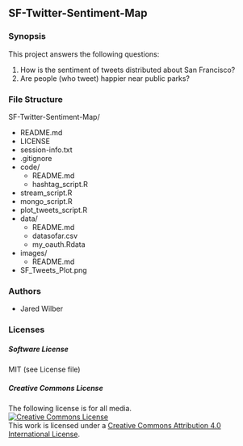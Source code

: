 ## SF-Twitter-Sentiment-Map

### Synopsis
 This project answers the following questions: 
 1. How is the sentiment of tweets distributed about San Francisco?
 2. Are people (who tweet) happier near public parks?



### File Structure  

SF-Twitter-Sentiment-Map/  
+   README.md    
+   LICENSE  
+   session-info.txt   
+   .gitignore  
+   code/  
	+ README.md  
	+ hashtag_script.R
  + stream_script.R
  + mongo_script.R
  + plot_tweets_script.R
+   data/  
	+ README.md  
	+ datasofar.csv	  
	+ my_oauth.Rdata   
+   images/  
	+ README.md 
  + SF_Tweets_Plot.png

### Authors  
* Jared Wilber

### Licenses

##### Software License

MIT (see License file)

##### Creative Commons License

The following license is for all media.   
<a rel="license" href="http://creativecommons.org/licenses/by/4.0/"><img alt="Creative Commons License" style="border-width:0" src="https://i.creativecommons.org/l/by/4.0/88x31.png" /></a><br />This work is licensed under a <a rel="license" href="http://creativecommons.org/licenses/by/4.0/">Creative Commons Attribution 4.0 International License</a>.  
  
